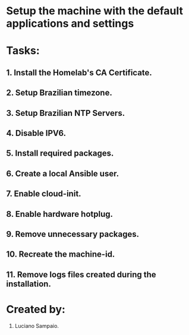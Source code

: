 # Setup the machine with the default applications and settings

# Tasks:

## 1. Install the Homelab's CA Certificate.

## 2. Setup Brazilian timezone.

## 3. Setup Brazilian NTP Servers.

## 4. Disable IPV6.

## 5. Install required packages.

## 6. Create a local Ansible user.

## 7. Enable cloud-init.

## 8. Enable hardware hotplug.

## 9. Remove unnecessary packages.

## 10. Recreate the machine-id.

## 11. Remove logs files created during the installation.

# Created by:

1. Luciano Sampaio.